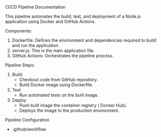 CI/CD Pipeline Documentation

This pipeline automates the build, test, and deployment of a Node.js application using Docker and GitHub Actions.

Components:
1. Dockerfile: Defines the environment and dependencies required to build and run the application.
2. server.js: This is the main application file.
3. GitHub Actions: Orchestrates the pipeline process.

Pipeline Steps:
1. Build
    - Checkout code from GitHub repository.
    - Build Docker image using Dockerfile.
2. Test
    - Run automated tests on the built image.
3. Deploy
    - Push built image the container registry ( Docker Hub).
    - Deploys the image to the production environment.

Pipeline Configuration
- .github/workflow
